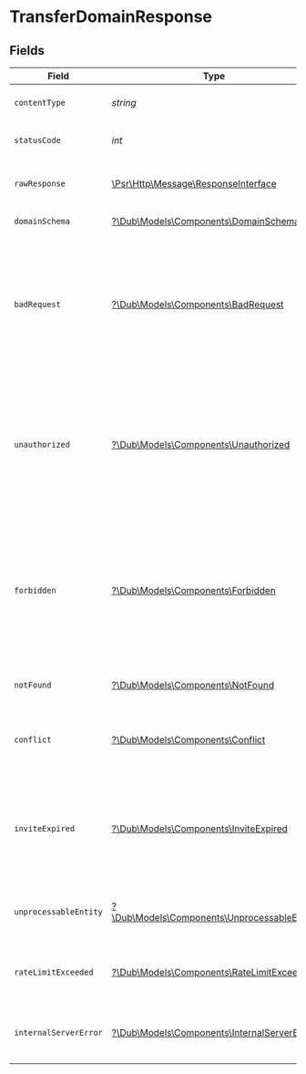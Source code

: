 # TransferDomainResponse


## Fields

| Field                                                                                                                                                                                                                | Type                                                                                                                                                                                                                 | Required                                                                                                                                                                                                             | Description                                                                                                                                                                                                          |
| -------------------------------------------------------------------------------------------------------------------------------------------------------------------------------------------------------------------- | -------------------------------------------------------------------------------------------------------------------------------------------------------------------------------------------------------------------- | -------------------------------------------------------------------------------------------------------------------------------------------------------------------------------------------------------------------- | -------------------------------------------------------------------------------------------------------------------------------------------------------------------------------------------------------------------- |
| `contentType`                                                                                                                                                                                                        | *string*                                                                                                                                                                                                             | :heavy_check_mark:                                                                                                                                                                                                   | HTTP response content type for this operation                                                                                                                                                                        |
| `statusCode`                                                                                                                                                                                                         | *int*                                                                                                                                                                                                                | :heavy_check_mark:                                                                                                                                                                                                   | HTTP response status code for this operation                                                                                                                                                                         |
| `rawResponse`                                                                                                                                                                                                        | [\Psr\Http\Message\ResponseInterface](https://www.php-fig.org/psr/psr-7/#33-psrhttpmessageresponseinterface)                                                                                                         | :heavy_check_mark:                                                                                                                                                                                                   | Raw HTTP response; suitable for custom response parsing                                                                                                                                                              |
| `domainSchema`                                                                                                                                                                                                       | [?\Dub\Models\Components\DomainSchema](../../Models/Components/DomainSchema.md)                                                                                                                                      | :heavy_minus_sign:                                                                                                                                                                                                   | The domain transfer initiated                                                                                                                                                                                        |
| `badRequest`                                                                                                                                                                                                         | [?\Dub\Models\Components\BadRequest](../../Models/Components/BadRequest.md)                                                                                                                                          | :heavy_minus_sign:                                                                                                                                                                                                   | The server cannot or will not process the request due to something that is perceived to be a client error (e.g., malformed request syntax, invalid request message framing, or deceptive request routing).           |
| `unauthorized`                                                                                                                                                                                                       | [?\Dub\Models\Components\Unauthorized](../../Models/Components/Unauthorized.md)                                                                                                                                      | :heavy_minus_sign:                                                                                                                                                                                                   | Although the HTTP standard specifies "unauthorized", semantically this response means "unauthenticated". That is, the client must authenticate itself to get the requested response.                                 |
| `forbidden`                                                                                                                                                                                                          | [?\Dub\Models\Components\Forbidden](../../Models/Components/Forbidden.md)                                                                                                                                            | :heavy_minus_sign:                                                                                                                                                                                                   | The client does not have access rights to the content; that is, it is unauthorized, so the server is refusing to give the requested resource. Unlike 401 Unauthorized, the client's identity is known to the server. |
| `notFound`                                                                                                                                                                                                           | [?\Dub\Models\Components\NotFound](../../Models/Components/NotFound.md)                                                                                                                                              | :heavy_minus_sign:                                                                                                                                                                                                   | The server cannot find the requested resource.                                                                                                                                                                       |
| `conflict`                                                                                                                                                                                                           | [?\Dub\Models\Components\Conflict](../../Models/Components/Conflict.md)                                                                                                                                              | :heavy_minus_sign:                                                                                                                                                                                                   | This response is sent when a request conflicts with the current state of the server.                                                                                                                                 |
| `inviteExpired`                                                                                                                                                                                                      | [?\Dub\Models\Components\InviteExpired](../../Models/Components/InviteExpired.md)                                                                                                                                    | :heavy_minus_sign:                                                                                                                                                                                                   | This response is sent when the requested content has been permanently deleted from server, with no forwarding address.                                                                                               |
| `unprocessableEntity`                                                                                                                                                                                                | [?\Dub\Models\Components\UnprocessableEntity](../../Models/Components/UnprocessableEntity.md)                                                                                                                        | :heavy_minus_sign:                                                                                                                                                                                                   | The request was well-formed but was unable to be followed due to semantic errors.                                                                                                                                    |
| `rateLimitExceeded`                                                                                                                                                                                                  | [?\Dub\Models\Components\RateLimitExceeded](../../Models/Components/RateLimitExceeded.md)                                                                                                                            | :heavy_minus_sign:                                                                                                                                                                                                   | The user has sent too many requests in a given amount of time ("rate limiting")                                                                                                                                      |
| `internalServerError`                                                                                                                                                                                                | [?\Dub\Models\Components\InternalServerError](../../Models/Components/InternalServerError.md)                                                                                                                        | :heavy_minus_sign:                                                                                                                                                                                                   | The server has encountered a situation it does not know how to handle.                                                                                                                                               |